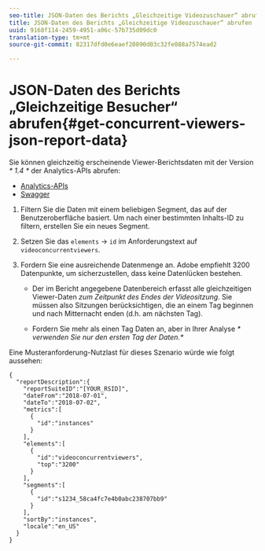 ```yaml
---
seo-title: JSON-Daten des Berichts „Gleichzeitige Videozuschauer“ abrufen
title: JSON-Daten des Berichts „Gleichzeitige Videozuschauer“ abrufen
uuid: 9168f114-2459-4951-a06c-57b735d09dc0
translation-type: tm+mt
source-git-commit: 82317dfd0e6eaef20890d03c32fe088a7574ead2

---
```



# JSON-Daten des Berichts „Gleichzeitige Besucher“ abrufen{#get-concurrent-viewers-json-report-data}

Sie können gleichzeitig erscheinende Viewer-Berichtsdaten mit der Version _* 1.4 *_ der Analytics-APIs abrufen:
* [Analytics-APIs](https://github.com/AdobeDocs/analytics-1.4-apis)
* [Swagger](https://adobedocs.github.io/analytics-1.4-apis/swagger-docs.html#/Report/Report.Get)

1. Filtern Sie die Daten mit einem beliebigen Segment, das auf der Benutzeroberfläche basiert. Um nach einer bestimmten Inhalts-ID zu filtern, erstellen Sie ein neues Segment.
1. Setzen Sie das `elements` -&gt; `id` im Anforderungstext auf `videoconcurrentviewers`.
1. Fordern Sie eine ausreichende Datenmenge an. Adobe empfiehlt 3200 Datenpunkte, um sicherzustellen, dass keine Datenlücken bestehen.

   * Der im Bericht angegebene Datenbereich erfasst alle gleichzeitigen Viewer-Daten _zum Zeitpunkt des Endes der Videositzung._
Sie müssen also Sitzungen berücksichtigen, die an einem Tag beginnen und nach Mitternacht enden (d.h. am nächsten Tag).

   * Fordern Sie mehr als einen Tag Daten an, aber in Ihrer Analyse _* verwenden Sie nur den ersten Tag der Daten.*_

Eine Musteranforderung-Nutzlast für dieses Szenario würde wie folgt aussehen:

```
{
  "reportDescription":{
    "reportSuiteID":"[YOUR_RSID]",
    "dateFrom":"2018-07-01",
    "dateTo":"2018-07-02",
    "metrics":[
      {
        "id":"instances"
      }
    ],
    "elements":[
      {
        "id":"videoconcurrentviewers",
        "top":"3200"
      }
    ],
    "segments":[
      {
        "id":"s1234_58ca4fc7e4b0abc238707bb9"                                         
      }
    ],
    "sortBy":"instances",
    "locale":"en_US"
  }
}
```

<!--
You can extract the concurrent viewers report data using the Experience Cloud API Explorer as follows. 

1. Navigate to: [https://marketing.adobe.com/developer/api-explorer.](https://marketing.adobe.com/developer/api-explorer)
1. Select and enter the following information in the API Explorer form:

    * **API -** Select "Report".
    * **Method -** Select "Queue".
    * **Environment -** Select your data center.
    * Request JSON - Specify the following:

        * `reportSuiteID` - For info on reports suites: [Report Suites](https://marketing.adobe.com/resources/help/en_US/sc/implement/ref-reports-report-suites.html)
        
        * `dateTo` - End date of the report.         
        
          >[!NOTE]
          >
          >The maximum time period supported is two days.

        * `dateFrom` - Start date of the report.
        * `elements : id` - Set to `"videoconcurrentviewers"`
        
        * `elements : top` - Specify the number of entries to be returned.

      Sample request body:

      ```    
      {
          "reportDescription": {
              "reportSuiteID": "[Your Report Suite ID]",
              "dateTo": "2017-09-07",
              "dateFrom": "2017-09-07"
              "metrics": [
                  {
                      "id": "instances"
                  }
              ],
              "elements": [
                  {
                      "id": "videoconcurrentviewers",
                      "top": 2880
                  }
              ]
              "locale": "en_US"
          }
      }
      
      ```

      >[!TIP]
      >
      >Some sessions are ended on the next day, and at that point the data will be available for reporting. In that case the best approach is to select 2 days (2880 minutes) of data, and use only the data for the first day (1440 minutes).

1. Click **Get Response**.

   In the Response field, you should get a `reportID`.
1. In the form, change **Method** to "Get".
1. Enter the value of the `reportID` you received in Step 3, and click **Get Response**.

   The concurrent viewers report data, in JSON format, is presented in the Response field.
   
   For example:
   
   ![](assets/api_helper_2.png) 

   ![](assets/api_helper_1.png)

-->
